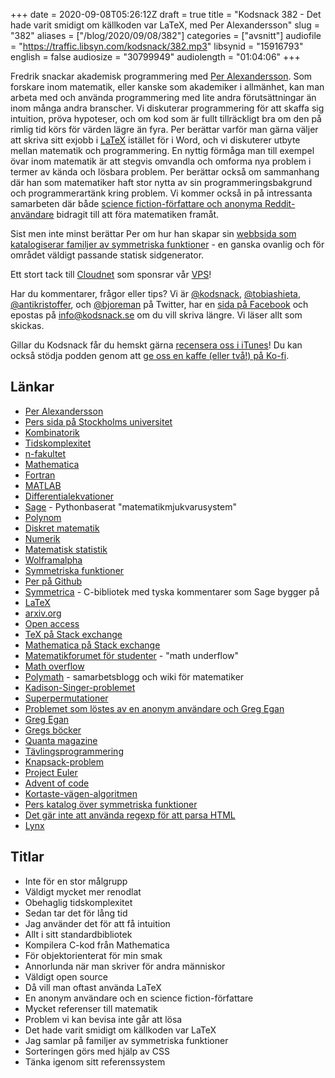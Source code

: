 +++
date = 2020-09-08T05:26:12Z
draft = true
title = "Kodsnack 382 - Det hade varit smidigt om källkoden var LaTeX, med Per Alexandersson"
slug = "382"
aliases = ["/blog/2020/09/08/382"]
categories = ["avsnitt"]
audiofile = "https://traffic.libsyn.com/kodsnack/382.mp3"
libsynid = "15916793"
english = false
audiosize = "30799949"
audiolength = "01:04:06" 
+++

Fredrik snackar akademisk programmering med [Per Alexandersson](https://www.math.upenn.edu/~peal/). Som forskare inom matematik, eller kanske som akademiker i allmänhet, kan man arbeta med och använda programmering med lite andra förutsättningar än inom många andra branscher. Vi diskuterar programmering för att skaffa sig intuition, pröva hypoteser, och om kod som är fullt tillräckligt bra om den på rimlig tid körs för värden lägre än fyra. Per berättar varför man gärna väljer att skriva sitt exjobb i [LaTeX](https://en.wikipedia.org/wiki/LaTeX) istället för i Word,  och vi diskuterer utbyte mellan matematik och programmering. En nyttig förmåga man till exempel övar inom matematik är att stegvis omvandla och omforma nya problem i termer av kända och lösbara problem. Per berättar också om sammanhang där han som matematiker haft stor nytta av sin programmeringsbakgrund och programmerartänk kring problem. Vi kommer också in på intressanta samarbeten där både [science fiction-författare och anonyma Reddit-användare](https://www.quantamagazine.org/sci-fi-writer-greg-egan-and-anonymous-math-whiz-advance-permutation-problem-20181105/) bidragit till att föra matematiken framåt.

Sist men inte minst berättar Per om hur han skapar sin [webbsida som katalogiserar familjer av symmetriska funktioner](https://www.math.upenn.edu/~peal/polynomials/polynomialindex.htm) - en ganska ovanlig och för området väldigt passande statisk sidgenerator.

Ett stort tack till [Cloudnet](http://www.cloudnet.se) som sponsrar vår [VPS](http://en.wikipedia.org/wiki/Virtual_private_server)!

Har du kommentarer, frågor eller tips? Vi är [@kodsnack](https://www.twitter.com/kodsnack), [@tobiashieta](https://www.twitter.com/tobiashieta), [@antikristoffer](https://www.twitter.com/antikristoffer), och [@bjoreman](https://www.twitter.com/bjoreman) på Twitter, har en [sida på Facebook](https://www.facebook.com/kodsnack) och epostas på [info@kodsnack.se](mailto:info@kodsnack.se) om du vill skriva längre. Vi läser allt som skickas.

Gillar du Kodsnack får du hemskt gärna [recensera oss i iTunes](http://itunes.apple.com/se/podcast/kodsnack/id561631498?l=en)! Du kan också stödja podden genom att <a href="https://ko-fi.com/kodsnack" rel="payment">ge oss en kaffe (eller två!) på Ko-fi</a>.

## Länkar ##
* [Per Alexandersson](https://www.math.upenn.edu/~peal/)
* [Pers sida på Stockholms universitet](https://www.su.se/profiles/peal0658-1.445037)
* [Kombinatorik](https://sv.wikipedia.org/wiki/Kombinatorik)
* [Tidskomplexitet](https://en.wikipedia.org/wiki/Time_complexity)
* [n-fakultet](http://www.matteguiden.se/matte-diskret/sannolikhetslara-och-kombinatorik/kombinatorik/#nfakultet)
* [Mathematica](https://en.wikipedia.org/wiki/Wolfram_Mathematica)
* [Fortran](https://en.wikipedia.org/wiki/Fortran)
* [MATLAB](https://en.wikipedia.org/wiki/MATLAB)
* [Differentialekvationer](https://en.wikipedia.org/wiki/Differential_equation)
* [Sage](https://www.sagemath.org/) - Pythonbaserat "matematikmjukvarusystem"
* [Polynom](https://en.wikipedia.org/wiki/Polynomial)
* [Diskret matematik](https://en.wikipedia.org/wiki/Discrete_mathematics)
* [Numerik](https://sv.wikipedia.org/wiki/Numerisk_analys)
* [Matematisk statistik](https://sv.wikipedia.org/wiki/Matematisk_statistik)
* [Wolframalpha](https://en.wikipedia.org/wiki/WolframAlpha)
* [Symmetriska funktioner](https://en.wikipedia.org/wiki/Symmetric_function)
* [Per på Github](https://github.com/PerAlexandersson)
* [Symmetrica](http://www.algorithm.uni-bayreuth.de/en/research/SYMMETRICA/) - C-bibliotek med tyska kommentarer som Sage bygger på
* [LaTeX](https://en.wikipedia.org/wiki/LaTeX)
* [arxiv.org](https://arxiv.org/)
* [Open access](https://en.wikipedia.org/wiki/Open_access)
* [TeX på Stack exchange](https://tex.stackexchange.com/)
* [Mathematica på Stack exchange](https://mathematica.stackexchange.com/)
* [Matematikforumet för studenter](https://math.stackexchange.com/)  - "math underflow"
* [Math overflow](https://mathoverflow.net/)
* [Polymath](https://polymathprojects.org/about/) - samarbetsblogg och wiki för matematiker
* [Kadison-Singer-problemet](https://www.quantamagazine.org/computer-scientists-solve-kadison-singer-problem-20151124/)
* [Superpermutationer](https://en.wikipedia.org/wiki/Superpermutation)
* [Problemet som löstes av en anonym användare och Greg Egan](https://www.quantamagazine.org/sci-fi-writer-greg-egan-and-anonymous-math-whiz-advance-permutation-problem-20181105/)
* [Greg Egan](https://en.wikipedia.org/wiki/Greg_Egan)
* [Gregs böcker](https://www.goodreads.com/author/show/32699.Greg_Egan)
* [Quanta magazine](https://www.quantamagazine.org/)
* [Tävlingsprogrammering](https://en.wikipedia.org/wiki/Competitive_programming)
* [Knapsack-problem](https://en.wikipedia.org/wiki/Knapsack_problem)
* [Project Euler](https://projecteuler.net/)
* [Advent of code](https://adventofcode.com/)
* [Kortaste-vägen-algoritmen](https://en.wikipedia.org/wiki/Dijkstra%27s_algorithm)
* [Pers katalog över symmetriska funktioner](https://www.math.upenn.edu/~peal/polynomials/polynomialindex.htm)
* [Det gär inte att använda regexp för att parsa HTML](https://blog.codinghorror.com/content/images/2014/Apr/stack-overflow-regex-zalgo.png)
* [Lynx](https://en.wikipedia.org/wiki/Lynx_%28web_browser%29)

## Titlar ##
* Inte för en stor målgrupp
* Väldigt mycket mer renodlat
* Obehaglig tidskomplexitet
* Sedan tar det för lång tid
* Jag använder det för att få intuition
* Allt i sitt standardbibliotek
* Kompilera C-kod från Mathematica
* För objektorienterat för min smak
* Annorlunda när man skriver för andra människor
* Väldigt open source
* Då vill man oftast använda LaTeX
* En anonym användare och en science fiction-författare
* Mycket referenser till matematik
* Problem vi kan bevisa inte går att lösa
* Det hade varit smidigt om källkoden var LaTeX
* Jag samlar på familjer av symmetriska funktioner
* Sorteringen görs med hjälp av CSS
* Tänka igenom sitt referenssystem